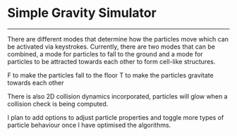 # Simple Gravity Simulator
--------------------------

There are different modes that determine how the particles move which can be activated via keystrokes. Currently, there are two modes that can be combined, a mode for particles to fall to the ground and a mode for particles to be attracted towards each other to form cell-like structures.

F to make the particles fall to the floor
T to make the particles gravitate towards each other

There is also 2D collision dynamics incorporated, particles will glow when a collision check is being computed.

I plan to add options to adjust particle properties and toggle more types of particle behaviour once I have optimised the algorithms.

